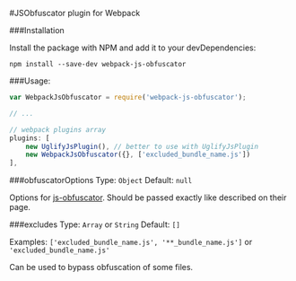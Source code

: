#JSObfuscator plugin for Webpack

###Installation

Install the package with NPM and add it to your devDependencies:

`npm install --save-dev webpack-js-obfuscator`

###Usage:

```javascript
var WebpackJsObfuscator = require('webpack-js-obfuscator');

// ...

// webpack plugins array
plugins: [
	new UglifyJsPlugin(), // better to use with UglifyJsPlugin
	new WebpackJsObfuscator({}, ['excluded_bundle_name.js'])
],
```

###obfuscatorOptions
Type: `Object` Default: `null`

Options for [js-obfuscator](https://github.com/caiguanhao/js-obfuscator). Should be passed exactly like described on their page.

###excludes
Type: `Array` or `String` Default: `[]`

Examples: `['excluded_bundle_name.js', '**_bundle_name.js']` or `'excluded_bundle_name.js'`

Can be used to bypass obfuscation of some files.